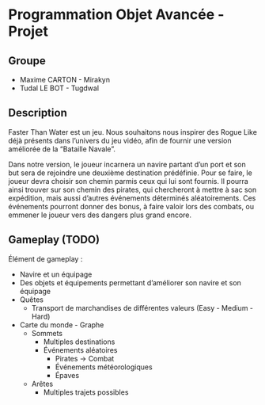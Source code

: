 # Programmation Objet Avancée - Projet

## Groupe

* Maxime CARTON - Mirakyn
* Tudal LE BOT - Tugdwal

## Description

Faster Than Water est un jeu. Nous souhaitons nous inspirer des Rogue Like déjà présents dans l’univers du jeu vidéo, afin de fournir une version améliorée de la “Bataille Navale”.

Dans notre version, le joueur incarnera un navire partant d’un port et son but sera de rejoindre une deuxième destination prédéfinie. Pour se faire, le joueur devra choisir son chemin parmis ceux qui lui sont fournis. Il pourra ainsi trouver sur son chemin des pirates, qui chercheront à mettre à sac son expédition, mais aussi d’autres événements déterminés aléatoirements. Ces événements pourront donner des bonus, à faire valoir lors des combats, ou emmener le joueur vers des dangers plus grand encore.

## Gameplay (TODO)

Élément de gameplay :
* Navire et un équipage
* Des objets et équipements permettant d’améliorer son navire et son équipage
* Quêtes
    * Transport de marchandises de différentes valeurs (Easy - Medium - Hard)
* Carte du monde - Graphe
    * Sommets
        * Multiples destinations
        * Événements aléatoires
            * Pirates -> Combat
            * Événements météorologiques
            * Épaves
    * Arêtes
        * Multiples trajets possibles
